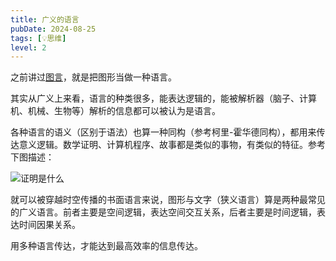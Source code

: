 ```yaml
---
title: 广义的语言
pubDate: 2024-08-25
tags: [💡思维]
level: 2
---
```


之前讲过[图言](/lab/20240810-graphic-language)，就是把图形当做一种语言。

其实从广义上来看，语言的种类很多，能表达逻辑的，能被解析器（脑子、计算机、机械、生物等）解析的信息都可以被认为是语言。

各种语言的语义（区别于语法）也算一种同构（参考柯里-霍华德同构），都用来传达意义逻辑。数学证明、计算机程序、故事都是类似的事物，有类似的特征。参考下图描述：

![证明是什么](/images/proving.jpg)

就可以被穿越时空传播的书面语言来说，图形与文字（狭义语言）算是两种最常见的广义语言。前者主要是空间逻辑，表达空间交互关系，后者主要是时间逻辑，表达时间因果关系。

用多种语言传达，才能达到最高效率的信息传达。
